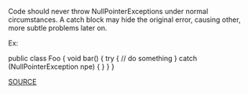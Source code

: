 Code should never throw NullPointerExceptions under normal circumstances. A catch block may hide the original error, causing other, more subtle problems later on.

Ex:
  
public class Foo {
  void bar() {
    try {
      // do something
      }  catch (NullPointerException npe) {
    }
  }
}

[SOURCE](https://pmd.github.io/pmd-5.3.3/pmd-java/rules/java/strictexception.html#AvoidCatchingNPE)
